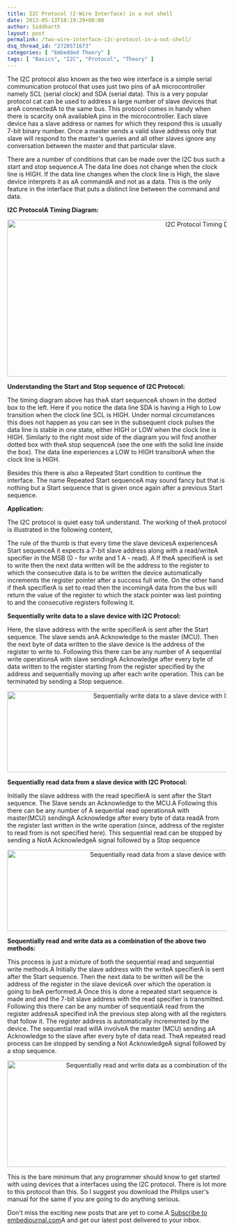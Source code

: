 ```yaml
---
title: I2C Protocol (2-Wire Interface) in a nut shell
date: 2013-05-13T18:19:29+00:00
author: Siddharth
layout: post
permalink: /two-wire-interface-i2c-protocol-in-a-nut-shell/
dsq_thread_id: "2728571673"
categories: [ "Embedded Theory" ]
tags: [ "Basics", "I2C", "Protocol", "Theory" ]
---
```


The I2C protocol also known as the two wire interface is a simple serial communication protocol that uses just two pins of aA microcontroller namely SCL (serial clock) and SDA (serial data). This is a very popular protocol cat can be used to address a large number of slave devices that areA connectedA to the same bus. This protocol comes in handy when there is scarcity onA availableA pins in the microcontroller. Each slave device has a slave address or names for which they respond this is usually 7-bit binary number. Once a master sends a valid slave address only that slave will respond to the master's queries and all other slaves ignore any conversation between the master and that particular slave.

There are a number of conditions that can be made over the I2C bus such a start and stop sequence.A The data line does not change when the clock line is HIGH. If the data line changes when the clock line is High, the slave device interprets it as aA commandA and not as a data. This is the only feature in the interface that puts a distinct line between the command and data.

**I2C ProtocolA Timing Diagram:**

<p style="text-align: center;">
  <a href="/images/posts/2013/05/untitled1-1.png"><img class="aligncenter size-full wp-image-80" alt="I2C Protocol Timing Diagram" src="/images/posts/2013/05/untitled1-1.png" width="900" height="360" srcset="/images/posts/2013/05/untitled1-1.png 900w, /images/posts/2013/05/untitled1-1-300x120.png 300w" sizes="(max-width: 900px) 100vw, 900px" /></a>
</p>

**Understanding the Start and Stop sequence of I2C Protocol:**

The timing diagram above has theA start sequenceA shown in the dotted box to the left. Here if you notice the data line SDA is having a High to Low transition when the clock line SCL is HIGH. Under normal circumstances this does not happen as you can see in the subsequent clock pulses the data line is stable in one state, either HIGH or LOW when the clock line is HIGH. Similarly to the right most side of the diagram you will find another dotted box with theA stop sequenceA (see the one with the solid line inside the box). The data line experiences a LOW to HIGH transitionA when the clock line is HIGH.

Besides this there is also a Repeated Start condition to continue the interface. The name Repeated Start sequenceA may sound fancy but that is nothing but a Start sequence that is given once again after a previous Start sequence.

**Application:**

The I2C protocol is quiet easy toA understand. The working of theA protocol is illustrated in the following content,

The rule of the thumb is that every time the slave devicesA experiencesA Start sequenceA it expects a 7-bit slave address along with a read/writeA specifier in the MSB (0 - for write and 1 A - read). A If theA specifierA is set to write then the next data written will be the address to the register to which the consecutive data is to be written the device automatically increments the register pointer after a success full write. On the other hand if theA specifierA is set to read then the incomingA data from the bus will return the value of the register to which the stack pointer was last pointing to and the consecutive registers following it.

**Sequentially write data to a slave device with I2C Protocol:**

Here, the slave address with the write specifierA is sent after the Start sequence. The slave sends anA Acknowledge to the master (MCU). Then the next byte of data written to the slave device is the address of the register to write to. Following this there can be any number of A sequential write operationsA with slave sendingA Acknowledge after every byte of data written to the register starting from the register specified by the address and sequentially moving up after each write operation. This can be terminated by sending a Stop sequence.

<p style="text-align: center;">
  <a href="/images/posts/2013/05/untitled3.png"><img class="aligncenter size-full wp-image-82" alt="Sequentially write data to a slave device with I2C Protocol" src="/images/posts/2013/05/untitled3.png" width="761" height="186" srcset="/images/posts/2013/05/untitled3.png 761w, /images/posts/2013/05/untitled3-300x73.png 300w" sizes="(max-width: 761px) 100vw, 761px" /></a>
</p>

 

**Sequentially read data from a slave device with I2C Protocol:**

Initially the slave address with the read specifierA is sent after the Start sequence. The Slave sends an Acknowledge to the MCU.A Following this there can be any number of A sequential read operationsA with master(MCU) sendingA Acknowledge after every byte of data readA  from the register last written in the write operation (since, address of the register to read from is not specified here). This sequential read can be stopped by sending a NotA AcknowledgeA signal followed by a Stop sequence

<p style="text-align: center;">
  <a href="/images/posts/2013/05/untitled41.png"><img class="aligncenter size-full wp-image-84" alt="Sequentially read data from a slave device with I2C Protocol" src="/images/posts/2013/05/untitled41.png" width="761" height="186" srcset="/images/posts/2013/05/untitled41.png 761w, /images/posts/2013/05/untitled41-300x73.png 300w" sizes="(max-width: 761px) 100vw, 761px" /></a>
</p>

 

**Sequentially read and write data as a combination of the above two methods:**

This process is just a mixture of both the sequential read and sequential write methods.A Initially the slave address with the writeA specifierA is sent after the Start sequence. Then the next data to be written will be the address of the register in the slave deviceA over which the operation is going to beA performed.A  Once this is done a repeated start sequence is made and and the 7-bit slave address with the read specifier is transmitted. Following this there can be any number of sequentialA read from the register addressA specified inA the previous step along with all the registers that follow it. The register address is automatically incremented by the device. The sequential read willA involveA the master (MCU) sending aA Acknowledge to the slave after every byte of data read. TheA repeated read process can be stopped by sending a Not AcknowledgeA signal followed by a stop sequence.

<p style="text-align: center;">
  <a href="/images/posts/2013/05/untitled2.png"><img class="aligncenter size-full wp-image-81" alt="Sequentially read and write data as a combination of the above two methods" src="/images/posts/2013/05/untitled2.png" width="760" height="244" srcset="/images/posts/2013/05/untitled2.png 760w, /images/posts/2013/05/untitled2-300x96.png 300w" sizes="(max-width: 760px) 100vw, 760px" /></a>
</p>

 

This is the bare minimum that any programmer should know to get started with using devices that a interfaces using the I2C protocol. There is lot more to this protocol than this. So I suggest you download the Philips user's manual for the same if you are going to do anything serious.

Don't miss the exciting new posts that are yet to come.A <a href="http://embedjournal.com/subscribe/" target="_blank">Subscribe to embedjournal.com</a>A and get our latest post delivered to your inbox.
